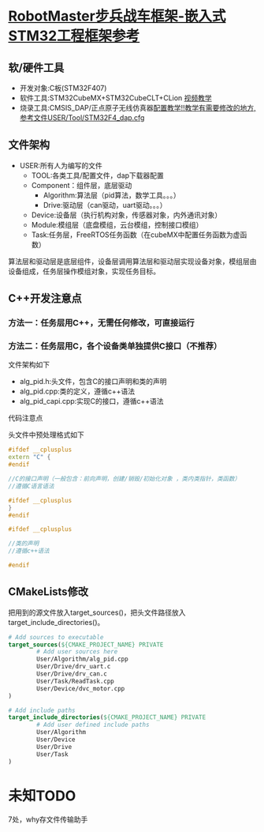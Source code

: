 # [RobotMaster步兵战车框架-嵌入式STM32工程框架参考](https://github.com/why-0-why/Robot)

## 软/硬件工具

- 开发对象:C板(STM32F407)
- 软件工具:STM32CubeMX+STM32CubeCLT+CLion
  [视频教学](https://www.bilibili.com/video/BV1pnjizYEAk/?spm_id_from=333.337.search-card.all.click&vd_source=bac180abef9ba0c773fe14d848ce89e0)
- 烧录工具:CMSIS_DAP/正点原子无线仿真器[配置教学!!教学有需要修改的地方,参考文件USER/Tool/STM32F4_dap.cfg](https://www.cnblogs.com/xs314/articles/18906035/stm32_daplink_clion)

## 文件架构

- USER:所有人为编写的文件
    - TOOL:各类工具/配置文件，dap下载器配置
    - Component：组件层，底层驱动
      - Algorithm:算法层（pid算法，数学工具。。。）
      - Drive:驱动层（can驱动，uart驱动。。。）
    - Device:设备层（执行机构对象，传感器对象，内外通讯对象）
    - Module:模组层（底盘模组，云台模组，控制接口模组）
    - Task:任务层，FreeRTOS任务函数（在cubeMX中配置任务函数为虚函数）

算法层和驱动层是底层组件，设备层调用算法层和驱动层实现设备对象，模组层由设备组成，任务层操作模组对象，实现任务目标。

## C++开发注意点

### 方法一：任务层用C++，无需任何修改，可直接运行

### 方法二：任务层用C，各个设备类单独提供C接口（不推荐）
文件架构如下

- alg_pid.h:头文件，包含C的接口声明和类的声明
- alg_pid.cpp:类的定义，遵循c++语法
- alg_pid_capi.cpp:实现C的接口，遵循c++语法

代码注意点

头文件中预处理格式如下

```c++
#ifdef __cplusplus
extern "C" {
#endif

//C的接口声明（一般包含：前向声明，创建/销毁/初始化对象 ，类内类指针，类函数）
//遵循C语言语法

#ifdef __cplusplus
}
#endif

#ifdef __cplusplus

//类的声明
//遵循c++语法

#endif
```

## CMakeLists修改

把用到的源文件放入target_sources()，把头文件路径放入target_include_directories()。

```cmake
# Add sources to executable
target_sources(${CMAKE_PROJECT_NAME} PRIVATE
        # Add user sources here
        User/Algorithm/alg_pid.cpp
        User/Drive/drv_uart.c
        User/Drive/drv_can.c
        User/Task/ReadTask.cpp
        User/Device/dvc_motor.cpp
)

# Add include paths
target_include_directories(${CMAKE_PROJECT_NAME} PRIVATE
        # Add user defined include paths
        User/Algorithm
        User/Device
        User/Drive
        User/Task
)
```

# 未知TODO

7处，why存文件传输助手